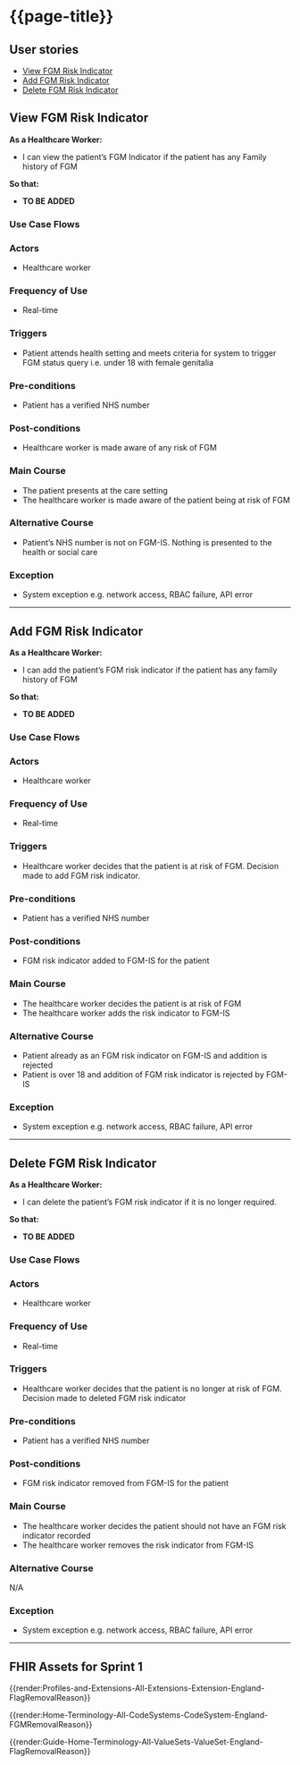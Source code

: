 # {{page-title}}

## User stories

- [View FGM Risk Indicator](#user-story-view-fgm-risk-indicator)
- [Add FGM Risk Indicator](#user-story-add-fgm-risk-indicator)
- [Delete FGM Risk Indicator](#user-story-delete-fgm-risk-indicator)

<h2 id="user-story-view-fgm-risk-indicator">View FGM Risk Indicator</h2>

**As a Healthcare Worker:**

- I can view the patient’s FGM Indicator if the patient has any Family history of FGM

**So that:**

- **TO BE ADDED**

### Use Case Flows

### Actors

- Healthcare worker

### Frequency of Use

- Real-time

### Triggers

- Patient attends health setting and meets criteria for system to trigger FGM status query i.e. under 18 with female genitalia

### Pre-conditions

- Patient has a verified NHS number 

### Post-conditions

- Healthcare worker is made aware of any risk of FGM 

### Main Course

- The patient presents at the care setting
- The healthcare worker is made aware of the patient being at risk of FGM

### Alternative Course

- Patient’s NHS number is not on FGM-IS. Nothing is presented to the health or social care

### Exception

- System exception e.g. network access, RBAC failure, API error

<hr>

<h2 id="user-story-add-fgm-risk-indicator">Add FGM Risk Indicator</h2>

**As a Healthcare Worker:**

- I can add the patient’s FGM risk indicator if the patient has any family history of FGM

**So that:**

- **TO BE ADDED**

### Use Case Flows

### Actors

- Healthcare worker

### Frequency of Use

- Real-time

### Triggers

- Healthcare worker decides that the patient is at risk of FGM. Decision made to add FGM risk indicator. 

### Pre-conditions

- Patient has a verified NHS number 

### Post-conditions

- FGM risk indicator added to FGM-IS for the patient 

### Main Course

- The healthcare worker decides the patient is at risk of FGM
- The healthcare worker adds the risk indicator to FGM-IS

### Alternative Course

- Patient already as an FGM risk indicator on FGM-IS and addition is rejected
- Patient is over 18 and addition of FGM risk indicator is rejected by FGM-IS

### Exception

- System exception e.g. network access, RBAC failure, API error

<hr>

<h2 id="user-story-delete-fgm-risk-indicator">Delete FGM Risk Indicator</h2>

**As a Healthcare Worker:**

- I can delete the patient’s FGM risk indicator if it is no longer required. 

**So that:**

- **TO BE ADDED**

### Use Case Flows

### Actors

- Healthcare worker

### Frequency of Use

- Real-time

### Triggers

- Healthcare worker decides that the patient is no longer at risk of FGM. Decision made to deleted FGM risk indicator

### Pre-conditions

- Patient has a verified NHS number 

### Post-conditions

- FGM risk indicator removed from FGM-IS for the patient

### Main Course

- The healthcare worker decides the patient should not have an FGM risk indicator recorded
- The healthcare worker removes the risk indicator from FGM-IS

### Alternative Course

N/A

### Exception

- System exception e.g. network access, RBAC failure, API error

<hr>

## FHIR Assets for Sprint 1


{{render:Profiles-and-Extensions-All-Extensions-Extension-England-FlagRemovalReason}}

{{render:Home-Terminology-All-CodeSystems-CodeSystem-England-FGMRemovalReason}}

{{render:Guide-Home-Terminology-All-ValueSets-ValueSet-England-FlagRemovalReason}}